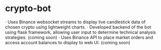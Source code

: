 # crypto-bot

· Uses Binance websocket streams to display live candlestick data of chosen crypto using lightweight charts.
· Developed backend of the bot using flask framework, allowing user input to determine technical analysis strategies. (coming soon)
· Uses Binance API to place market orders and access account balances to display to web UI. (coming soon)
